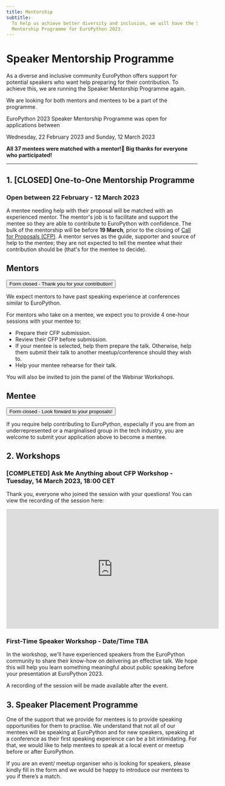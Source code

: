 ```yaml
---
title: Mentorship
subtitle:
  To help us achieve better diversity and inclusion, we will have the Speaker
  Mentorship Programme for EuroPython 2023.
---
```


# Speaker Mentorship Programme

As a diverse and inclusive community EuroPython offers support for potential speakers who want help preparing for their contribution. To achieve this, we are running the Speaker Mentorship Programme again.

We are looking for both mentors and mentees to be a part of the programme.

<div style={{textAlign: "center", marginBottom: 8}}>
EuroPython 2023 Speaker Mentorship Programme was open for applications between

 Wednesday, 22 February 2023 and Sunday, 12 March 2023

**All 37 mentees were matched with a mentor!🎉 Big thanks for everyone who participated!**
</div>


---
## 1. [CLOSED] One-to-One Mentorship Programme

### Open between 22 February - 12 March 2023

A mentee needing help with their proposal will be matched with an experienced mentor. The mentor's job is to facilitate and support the mentee so they are able to contribute to EuroPython with confidence. The bulk of the mentorship will be before **19 March**, prior to the closing of [Call for Proposals (CFP)](/cfp). A mentor serves as the guide, supporter and source of help to the mentee; they are not expected to tell the mentee what their contribution should be (that's for the mentee to decide).

## Mentors

<div style={{textAlign: "center", marginBottom: 10}}>
<Button>Form closed - Thank you for your contribution!</Button>
</div>


We expect mentors to have past speaking experience at conferences similar to EuroPython.

For mentors who take on a mentee, we expect you to provide 4 one-hour sessions with your mentee to:

- Prepare their CFP submission.
- Review their CFP before submission.
- If your mentee is selected, help them prepare the talk. Otherwise, help them submit their talk to another meetup/conference should they wish to.
- Help your mentee rehearse for their talk.


You will also be invited to join the panel of the Webinar Workshops.

## Mentee

<div style={{textAlign: "center", marginBottom: 10}}>
<Button>Form closed - Look forward to your proposals!</Button>
</div>

If you require help contributing to EuroPython, especially if you are from an underrepresented or a marginalised group in the tech industry, you are welcome to submit your application above to become a mentee.

## 2. Workshops ##

### [COMPLETED] Ask Me Anything about CFP Workshop - Tuesday, 14 March 2023, 18:00 CET

Thank you, everyone who joined the session with your questions! You can view the recording of the session here:

<div style={{display: "flex", justifyItems: "center", marginBottom: 20}}>
<iframe width="560" height="315" src="https://www.youtube.com/embed/HpSbrqmiSeI" title="YouTube video player" frameborder="0" allow="accelerometer; autoplay; clipboard-write; encrypted-media; gyroscope; picture-in-picture; web-share" allowfullscreen></iframe>
</div>

### First-Time Speaker Workshop - Date/Time TBA

In the workshop, we'll have experienced speakers from the EuroPython community to share their know-how on delivering an effective talk. We hope this will help you learn something meaningful about public speaking before your presentation at EuroPython 2023.

A recording of the session will be made available after the event.

## 3. Speaker Placement Programme

<div style={{textAlign: "center", marginBottom: 8}}>
<ButtonWithTitle title="Looking for a speaker?" text="Register your interest now!" href="https://forms.gle/CZdhXdw2hFGVyeG67" /></div>

One of the support that we provide for mentees is to provide speaking opportunities for them to practise. We understand that not all of our mentees will be speaking at EuroPython and for new speakers, speaking at a conference as their first speaking experience can be a bit intimidating. For that, we would like to help mentees to speak at a local event or meetup before or after EuroPython.

If you are an event/ meetup organiser who is looking for speakers, please kindly fill in the form and we would be happy to introduce our mentees to you if there’s a match.
